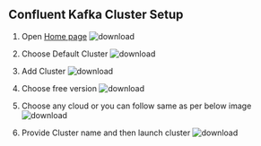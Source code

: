## Confluent Kafka Cluster Setup

1. Open [Home page](https://confluent.cloud/home)
![download](https://user-images.githubusercontent.com/34875169/169840757-cd9463c2-e2c7-4e6e-a142-0a3c6c988663.png)

2. Choose Default Cluster
![download](https://user-images.githubusercontent.com/34875169/169840798-ec8b73a4-7d1b-460b-8ff0-7515cf7412c0.png)

3. Add Cluster
![download](https://user-images.githubusercontent.com/34875169/169840830-01cf05a8-0990-4c5e-8bdf-17fed1af1d0b.png)

4. Choose free version
![download](https://user-images.githubusercontent.com/34875169/169840842-95ce0d9a-4138-41a4-b800-f5d77d912417.png)

5. Choose any cloud or you can follow same as per below image
![download](https://user-images.githubusercontent.com/34875169/169840853-581fba6c-0683-47f0-a845-0bc7053ebcc8.png)

6. Provide Cluster name and then launch cluster
![download](https://user-images.githubusercontent.com/34875169/169840870-accc7373-8955-49b7-9470-ebceebe0f24c.png)